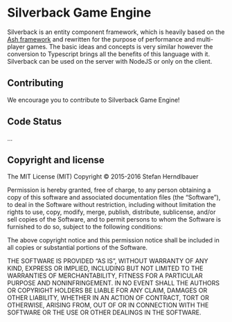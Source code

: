 # Silverback Game Engine

Silverback is an entity component framework, which is heavily based on the [Ash framework](http://www.ashframework.org/) and rewritten for the purpose of performance and multi-player games. The basic ideas and concepts is very similar however the conversion to Typescript brings all the benefits of this language with it. Silverback can be used on the server with NodeJS or only on the client.

## Contributing

We encourage you to contribute to Silverback Game Engine!

## Code Status

...

## Copyright and license

The MIT License (MIT) Copyright © 2015-2016 Stefan Herndlbauer

Permission is hereby granted, free of charge, to any person obtaining a copy of this software and associated documentation files (the “Software”), to deal in the Software without restriction, including without limitation the rights to use, copy, modify, merge, publish, distribute, sublicense, and/or sell copies of the Software, and to permit persons to whom the Software is furnished to do so, subject to the following conditions:

The above copyright notice and this permission notice shall be included in all copies or substantial portions of the Software.

THE SOFTWARE IS PROVIDED “AS IS”, WITHOUT WARRANTY OF ANY KIND, EXPRESS OR IMPLIED, INCLUDING BUT NOT LIMITED TO THE WARRANTIES OF MERCHANTABILITY, FITNESS FOR A PARTICULAR PURPOSE AND NONINFRINGEMENT. IN NO EVENT SHALL THE AUTHORS OR COPYRIGHT HOLDERS BE LIABLE FOR ANY CLAIM, DAMAGES OR OTHER LIABILITY, WHETHER IN AN ACTION OF CONTRACT, TORT OR OTHERWISE, ARISING FROM, OUT OF OR IN CONNECTION WITH THE SOFTWARE OR THE USE OR OTHER DEALINGS IN THE SOFTWARE.
